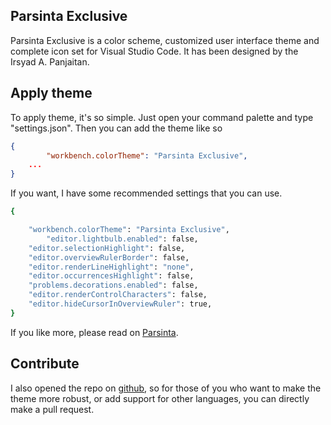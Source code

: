 ## Parsinta Exclusive
Parsinta Exclusive is a color scheme, customized user interface theme and complete icon set for Visual Studio Code. It has been designed by the Irsyad A. Panjaitan.

## Apply theme

To apply theme, it's so simple. Just open your command palette and type "settings.json". Then you can add the theme like so

```json
{
		"workbench.colorTheme": "Parsinta Exclusive",
    ...
}
```

If you want, I have some recommended settings that you can use.

```bash
{

  	"workbench.colorTheme": "Parsinta Exclusive",
	 	"editor.lightbulb.enabled": false,
    "editor.selectionHighlight": false,
    "editor.overviewRulerBorder": false,
    "editor.renderLineHighlight": "none",
    "editor.occurrencesHighlight": false,
    "problems.decorations.enabled": false,
    "editor.renderControlCharacters": false,
    "editor.hideCursorInOverviewRuler": true,
}
```

If you like more, please read on [Parsinta](https://parsinta.com/articles/parsinta-exclusive-the-vscode-theme-ive-just-created-lb3bjx).

## Contribute

I also opened the repo on [github](https://github.com/irsyadadl/parsinta-exclusive), so for those of you who want to make the theme more robust, or add support for other languages, you can directly make a pull request.
